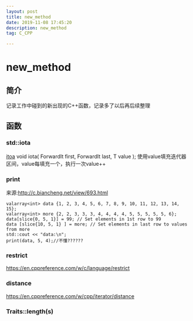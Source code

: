 ```yaml
---
layout: post
title: new_method
date: 2019-11-08 17:45:20
description: new_method
tag: C_CPP

---
```


# new_method

## 简介

记录工作中碰到的新出现的C++函数，记录多了以后再后续整理

## 函数

### std::iota

[itoa](https://en.cppreference.com/w/cpp/algorithm/iota)
void iota( ForwardIt first, ForwardIt last, T value );
使用value填充迭代器区间，value每填充一个，执行一次value++

### print

来源:http://c.biancheng.net/view/693.html

```
valarray<int> data {1, 2, 3, 4, 5, 6, 7, 8, 9, 10, 11, 12, 13, 14, 15};
valarray<int> more {2, 2, 3, 3, 3, 4, 4, 4, 4, 5, 5, 5, 5, 5, 6};
data[slice{0, 5, 1}] = 99; // Set elements in 1st row to 99
data [slice{10, 5, 1} ] = more; // Set elements in last row to values from more
std::cout << "data:\n";
print(data, 5, 4);//不懂??????
```

### restrict

https://en.cppreference.com/w/c/language/restrict

### distance

https://en.cppreference.com/w/cpp/iterator/distance

### Traits::length(s)